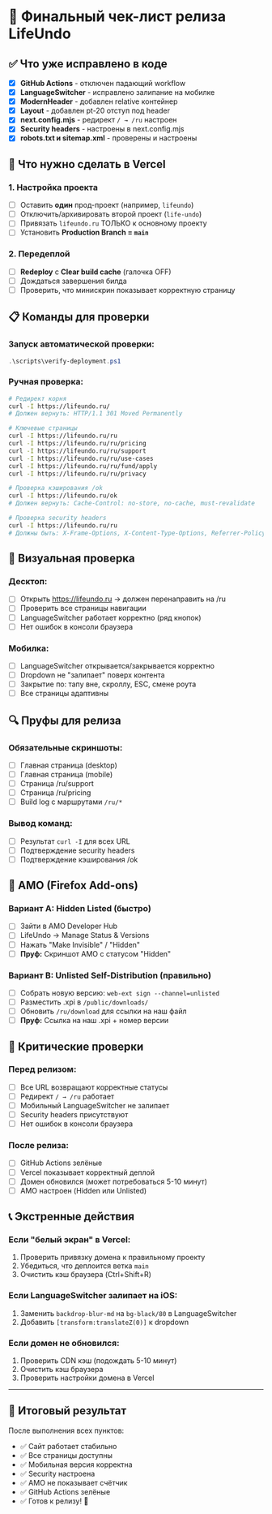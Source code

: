 # 🚀 Финальный чек-лист релиза LifeUndo

## ✅ Что уже исправлено в коде

- [x] **GitHub Actions** - отключен падающий workflow
- [x] **LanguageSwitcher** - исправлено залипание на мобилке
- [x] **ModernHeader** - добавлен relative контейнер
- [x] **Layout** - добавлен pt-20 отступ под header
- [x] **next.config.mjs** - редирект `/ → /ru` настроен
- [x] **Security headers** - настроены в next.config.mjs
- [x] **robots.txt и sitemap.xml** - проверены и настроены

## 🔧 Что нужно сделать в Vercel

### 1. Настройка проекта
- [ ] Оставить **один** прод-проект (например, `lifeundo`)
- [ ] Отключить/архивировать второй проект (`life-undo`)
- [ ] Привязать `lifeundo.ru` ТОЛЬКО к основному проекту
- [ ] Установить **Production Branch = `main`**

### 2. Передеплой
- [ ] **Redeploy** с **Clear build cache** (галочка OFF)
- [ ] Дождаться завершения билда
- [ ] Проверить, что минискрин показывает корректную страницу

## 📋 Команды для проверки

### Запуск автоматической проверки:
```powershell
.\scripts\verify-deployment.ps1
```

### Ручная проверка:
```bash
# Редирект корня
curl -I https://lifeundo.ru/
# Должен вернуть: HTTP/1.1 301 Moved Permanently

# Ключевые страницы
curl -I https://lifeundo.ru/ru
curl -I https://lifeundo.ru/ru/pricing
curl -I https://lifeundo.ru/ru/support
curl -I https://lifeundo.ru/ru/use-cases
curl -I https://lifeundo.ru/ru/fund/apply
curl -I https://lifeundo.ru/ru/privacy

# Проверка кэширования /ok
curl -I https://lifeundo.ru/ok
# Должен вернуть: Cache-Control: no-store, no-cache, must-revalidate

# Проверка security headers
curl -I https://lifeundo.ru/ru
# Должны быть: X-Frame-Options, X-Content-Type-Options, Referrer-Policy, Strict-Transport-Security
```

## 📱 Визуальная проверка

### Десктоп:
- [ ] Открыть https://lifeundo.ru → должен перенаправить на /ru
- [ ] Проверить все страницы навигации
- [ ] LanguageSwitcher работает корректно (ряд кнопок)
- [ ] Нет ошибок в консоли браузера

### Мобилка:
- [ ] LanguageSwitcher открывается/закрывается корректно
- [ ] Dropdown не "залипает" поверх контента
- [ ] Закрытие по: тапу вне, скроллу, ESC, смене роута
- [ ] Все страницы адаптивны

## 🔍 Пруфы для релиза

### Обязательные скриншоты:
- [ ] Главная страница (desktop)
- [ ] Главная страница (mobile)
- [ ] Страница /ru/support
- [ ] Страница /ru/pricing
- [ ] Build log с маршрутами `/ru/*`

### Вывод команд:
- [ ] Результат `curl -I` для всех URL
- [ ] Подтверждение security headers
- [ ] Подтверждение кэширования /ok

## 🦊 AMO (Firefox Add-ons)

### Вариант A: Hidden Listed (быстро)
- [ ] Зайти в AMO Developer Hub
- [ ] LifeUndo → Manage Status & Versions
- [ ] Нажать "Make Invisible" / "Hidden"
- [ ] **Пруф:** Скриншот AMO с статусом "Hidden"

### Вариант B: Unlisted Self-Distribution (правильно)
- [ ] Собрать новую версию: `web-ext sign --channel=unlisted`
- [ ] Разместить .xpi в `/public/downloads/`
- [ ] Обновить `/ru/download` для ссылки на наш файл
- [ ] **Пруф:** Ссылка на наш .xpi + номер версии

## 🚨 Критические проверки

### Перед релизом:
- [ ] Все URL возвращают корректные статусы
- [ ] Редирект `/ → /ru` работает
- [ ] Мобильный LanguageSwitcher не залипает
- [ ] Security headers присутствуют
- [ ] Нет ошибок в консоли браузера

### После релиза:
- [ ] GitHub Actions зелёные
- [ ] Vercel показывает корректный деплой
- [ ] Домен обновился (может потребоваться 5-10 минут)
- [ ] AMO настроен (Hidden или Unlisted)

## 📞 Экстренные действия

### Если "белый экран" в Vercel:
1. Проверить привязку домена к правильному проекту
2. Убедиться, что деплоится ветка `main`
3. Очистить кэш браузера (Ctrl+Shift+R)

### Если LanguageSwitcher залипает на iOS:
1. Заменить `backdrop-blur-md` на `bg-black/80` в LanguageSwitcher
2. Добавить `[transform:translateZ(0)]` к dropdown

### Если домен не обновился:
1. Проверить CDN кэш (подождать 5-10 минут)
2. Очистить кэш браузера
3. Проверить настройки домена в Vercel

---

## 🎯 Итоговый результат

После выполнения всех пунктов:
- ✅ Сайт работает стабильно
- ✅ Все страницы доступны
- ✅ Мобильная версия корректна
- ✅ Security настроена
- ✅ AMO не показывает счётчик
- ✅ GitHub Actions зелёные
- ✅ Готов к релизу! 🚀
